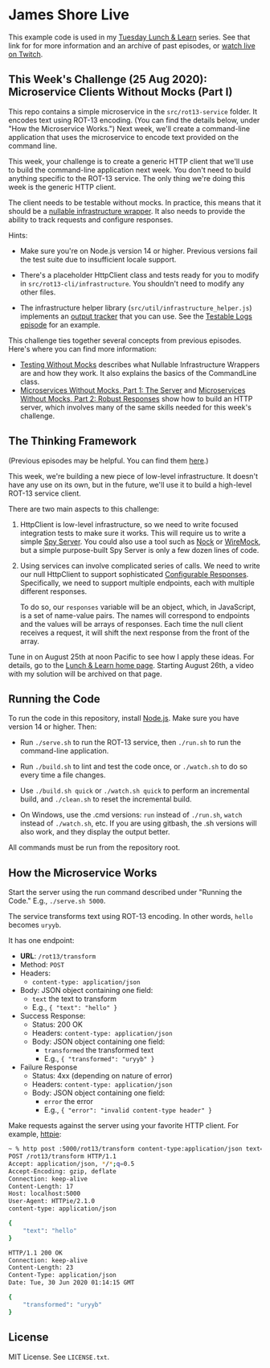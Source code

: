 James Shore Live
================

This example code is used in my [Tuesday Lunch & Learn](https://www.jamesshore.com/v2/projects/lunch-and-learn) series. See that link for for more information and an archive of past episodes, or [watch live on Twitch](https://www.twitch.tv/jamesshorelive).


This Week's Challenge (25 Aug 2020): Microservice Clients Without Mocks (Part I)
---------------------

This repo contains a simple microservice in the `src/rot13-service` folder. It encodes text using ROT-13 encoding. (You can find the details below, under "How the Microservice Works.") Next week, we'll create a command-line application that uses the microservice to encode text provided on the command line.

This week, your challenge is to create a generic HTTP client that we'll use to build the command-line application next week. You don't need to build anything specific to the ROT-13 service. The only thing we're doing this week is the generic HTTP client.

The client needs to be testable without mocks. In practice, this means that it should be a [nullable infrastructure wrapper](http://www.jamesshore.com/v2/projects/lunch-and-learn/testing-without-mocks). It also needs to provide the ability to track requests and configure responses.

Hints:

* Make sure you're on Node.js version 14 or higher. Previous versions fail the test suite due to insufficient locale support.

* There's a placeholder HttpClient class and tests ready for you to modify in `src/rot13-cli/infrastructure`. You shouldn't need to modify any other files.

* The infrastructure helper library (`src/util/infrastructure_helper.js`) implements an [output tracker](https://www.jamesshore.com/v2/projects/lunch-and-learn/nullable-output) that you can use. See the [Testable Logs episode](https://www.jamesshore.com/v2/projects/lunch-and-learn/testable-logs) for an example.

This challenge ties together several concepts from previous episodes. Here's where you can find more information:

* [Testing Without Mocks](http://www.jamesshore.com/v2/projects/lunch-and-learn/testing-without-mocks) describes what Nullable Infrastructure Wrappers are and how they work. It also explains the basics of the CommandLine class.
* [Microservices Without Mocks, Part 1: The Server](http://www.jamesshore.com/v2/projects/lunch-and-learn/microservices-without-mocks-part-1) and [Microservices Without Mocks, Part 2: Robust Responses](http://www.jamesshore.com/v2/projects/lunch-and-learn/microservices-without-mocks-part-2) show how to build an HTTP server, which involves many of the same skills needed for this week's challenge.


The Thinking Framework
----------------------

(Previous episodes may be helpful. You can find them [here](https://www.jamesshore.com/v2/projects/lunch-and-learn).)

This week, we're building a new piece of low-level infrastructure. It doesn't have any use on its own, but in the future, we'll use it to build a high-level ROT-13 service client.

There are two main aspects to this challenge:

1) HttpClient is low-level infrastructure, so we need to write focused integration tests to make sure it works. This will require us to write a simple [Spy Server](https://www.jamesshore.com/v2/blog/2018/testing-without-mocks#spy-server). You could also use a tool such as [Nock](https://github.com/nock/nock) or [WireMock](http://wiremock.org/), but a simple purpose-built Spy Server is only a few dozen lines of code.

2) Using services can involve complicated series of calls. We need to write our null HttpClient to support sophisticated [Configurable Responses](https://www.jamesshore.com/v2/blog/2018/testing-without-mocks#configurable-responses). Specifically, we need to support multiple endpoints, each with multiple different responses.

	To do so, our `responses` variable will be an object, which, in JavaScript, is a set of name-value pairs. The names will correspond to endpoints and the values will be arrays of responses. Each time the null client receives a request, it will shift the next response from the front of the array.

Tune in on August 25th at noon Pacific to see how I apply these ideas. For details, go to the [Lunch & Learn home page](https://www.jamesshore.com/v2/projects/lunch-and-learn). Starting August 26th, a video with my solution will be archived on that page.


Running the Code
----------------

To run the code in this repository, install [Node.js](http://nodejs.org). Make sure you have version 14 or higher. Then:

* Run `./serve.sh` to run the ROT-13 service, then `./run.sh` to run the command-line application.

* Run `./build.sh` to lint and test the code once, or `./watch.sh` to do so every time a file changes.

* Use `./build.sh quick` or `./watch.sh quick` to perform an incremental build, and `./clean.sh` to reset the incremental build.

* On Windows, use the .cmd versions: `run` instead of `./run.sh`, `watch` instead of `./watch.sh`, etc. If you are using gitbash, the .sh versions will also work, and they display the output better.

All commands must be run from the repository root.


How the Microservice Works
--------------------------

Start the server using the run command described under "Running the Code." E.g., `./serve.sh 5000`.

The service transforms text using ROT-13 encoding. In other words, `hello` becomes `uryyb`.

It has one endpoint:

* **URL**: `/rot13/transform`
* Method: `POST`
* Headers:
	* `content-type: application/json`
* Body: JSON object containing one field:
  * `text` the text to transform
  * E.g., `{ "text": "hello" }`
* Success Response:
	* Status: 200 OK
	* Headers: `content-type: application/json`
	* Body: JSON object containing one field:
		* `transformed` the transformed text
		* E.g., `{ "transformed": "uryyb" }`
* Failure Response
	* Status: 4xx (depending on nature of error)
	* Headers: `content-type: application/json`
	* Body: JSON object containing one field:
		* `error` the error
		* E.g., `{ "error": "invalid content-type header" }`

Make requests against the server using your favorite HTTP client. For example, [httpie](https://httpie.org/):

```sh
~ % http post :5000/rot13/transform content-type:application/json text=hello -v
POST /rot13/transform HTTP/1.1
Accept: application/json, */*;q=0.5
Accept-Encoding: gzip, deflate
Connection: keep-alive
Content-Length: 17
Host: localhost:5000
User-Agent: HTTPie/2.1.0
content-type: application/json

{
    "text": "hello"
}

HTTP/1.1 200 OK
Connection: keep-alive
Content-Length: 23
Content-Type: application/json
Date: Tue, 30 Jun 2020 01:14:15 GMT

{
    "transformed": "uryyb"
}
```


License
-------

MIT License. See `LICENSE.txt`.
